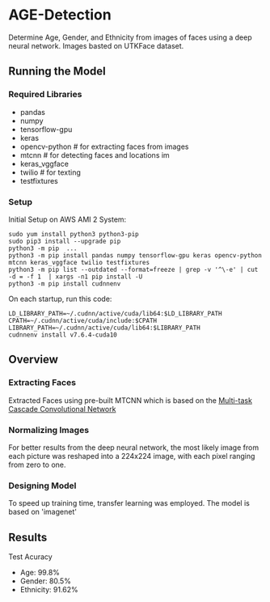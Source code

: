 # AGE-Detection
Determine Age, Gender, and Ethnicity from images of faces using a deep neural network.  Images basted on UTKFace dataset.  

## Running the Model
### Required Libraries 
  *  pandas 
  *  numpy 
  *  tensorflow-gpu 
  *  keras 
  *  opencv-python # for extracting faces from images
  *  mtcnn # for detecting faces and locations im
  *  keras_vggface 
  *  twilio # for texting 
  *  testfixtures 

### Setup
Initial Setup on AWS AMI 2 System: 
```
sudo yum install python3 python3-pip
sudo pip3 install --upgrade pip
python3 -m pip  ...
python3 -m pip install pandas numpy tensorflow-gpu keras opencv-python mtcnn keras_vggface twilio testfixtures 
python3 -m pip list --outdated --format=freeze | grep -v '^\-e' | cut -d = -f 1  | xargs -n1 pip install -U
python3 -m pip install cudnnenv
```

On each startup, run this code:
``` batch
LD_LIBRARY_PATH=~/.cudnn/active/cuda/lib64:$LD_LIBRARY_PATH
CPATH=~/.cudnn/active/cuda/include:$CPATH
LIBRARY_PATH=~/.cudnn/active/cuda/lib64:$LIBRARY_PATH
cudnnenv install v7.6.4-cuda10
```

## Overview
### Extracting Faces
Extracted Faces using pre-built MTCNN which is based on the [Multi-task Cascade Convolutional Network](https://arxiv.org/abs/1604.02878)

### Normalizing Images
For better results from the deep neural network, the most likely image from each picture was reshaped into a 224x224 image, with each pixel ranging from zero to one.  

### Designing Model 
To speed up training time, transfer learning was employed.  The model is based on 'imagenet' 

## Results 
Test Acuracy
  * Age: 99.8%
  * Gender: 80.5%
  * Ethnicity: 91.62%



